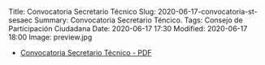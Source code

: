 Title: Convocatoria Secretario Técnico
Slug: 2020-06-17-convocatoria-st-sesaec
Summary: Convocatoria Secretario Téncico.
Tags: Consejo de Participación Ciudadana
Date: 2020-06-17 17:30
Modified: 2020-06-17 18:00
Image: preview.jpg 

* [Convocatoria Secretario Técnico - PDF](convocatoria-st-2020.pdf)